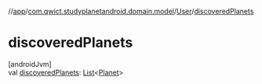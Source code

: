 //[app](../../../index.md)/[com.qwict.studyplanetandroid.domain.model](../index.md)/[User](index.md)/[discoveredPlanets](discovered-planets.md)

# discoveredPlanets

[androidJvm]\
val [discoveredPlanets](discovered-planets.md): [List](https://kotlinlang.org/api/latest/jvm/stdlib/kotlin.collections/-list/index.html)&lt;[Planet](../-planet/index.md)&gt;
